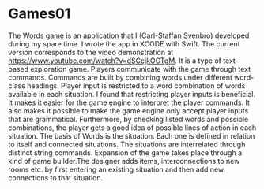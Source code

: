 # Games01
The Words game is an application that I (Carl-Staffan Svenbro) developed during my spare time. I wrote the app in XCODE with Swift. The current version corresponds to the video demonstration at https://www.youtube.com/watch?v=dSCcjkOGTgM. It is a type of text-based exploration game. Players communicate with the game through text commands. Commands are built by combining words under different word-class headings. Player input is restricted to a word combination of words available in each situation. I found that restricting player inputs is beneficial. It makes it easier for the game engine to interpret the player commands. It also makes it possible to make the game engine only accept player inputs that are grammatical. Furthermore, by checking listed words and possible combinations, the player gets a good idea of possible lines of action in each situation. The basis of Words is the situation. Each one is defined in relation to itself and connected situations. The situations are interrelated through distinct string commands. Expansion of the game takes place through a kind of game builder.The designer adds items, interconnections to new rooms etc. by first entering an existing situation and then add new connections to that situation.
